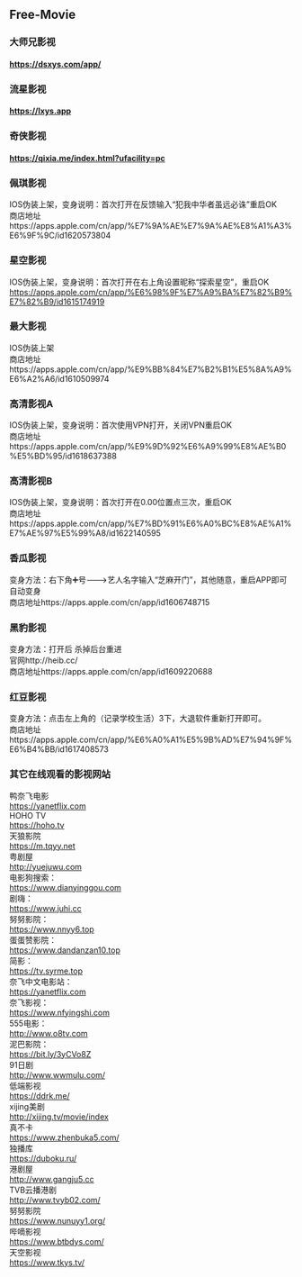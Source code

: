 ## Free-Movie


### 大师兄影视
#### https://dsxys.com/app/


### 流星影视
#### https://lxys.app


### 奇侠影视
#### https://qixia.me/index.html?ufacility=pc

### 佩琪影视
IOS伪装上架，变身说明：首次打开在反馈输入“犯我中华者虽远必诛”重启OK<br>
商店地址https://apps.apple.com/cn/app/%E7%9A%AE%E7%9A%AE%E8%A1%A3%E6%9F%9C/id1620573804

### 星空影视
IOS伪装上架，变身说明：首次打开在右上角设置昵称“探索星空”，重启OK<br>
https://apps.apple.com/cn/app/%E6%98%9F%E7%A9%BA%E7%82%B9%E7%82%B9/id1615174919

### 最大影视
IOS伪装上架<br>
商店地址https://apps.apple.com/cn/app/%E9%BB%84%E7%B2%B1%E5%8A%A9%E6%A2%A6/id1610509974

### 高清影视A
IOS伪装上架，变身说明：首次使用VPN打开，关闭VPN重启OK<br>
商店地址https://apps.apple.com/cn/app/%E9%9D%92%E6%A9%99%E8%AE%B0%E5%BD%95/id1618637388

### 高清影视B
IOS伪装上架，变身说明：首次打开在0.00位置点三次，重启OK<br>
商店地址https://apps.apple.com/cn/app/%E7%BD%91%E6%A0%BC%E8%AE%A1%E7%AE%97%E5%99%A8/id1622140595

### 香瓜影视 <br>
变身方法：右下角➕号--->艺人名字输入“芝麻开门”，其他随意，重启APP即可自动变身<br>
商店地址https://apps.apple.com/cn/app/id1606748715

### 黑豹影视 <br>
变身方法：打开后 杀掉后台重进<br>
官网http://heib.cc/<br>
商店地址https://apps.apple.com/cn/app/id1609220688

### 红豆影视 <br>
变身方法：点击左上角的（记录学校生活）3下，大退软件重新打开即可。<br>
商店地址https://apps.apple.com/cn/app/%E6%A0%A1%E5%9B%AD%E7%94%9F%E6%B4%BB/id1617408573

### 其它在线观看的影视网站

鸭奈飞电影<br>
https://yanetflix.com<br>
HOHO TV<br>
https://hoho.tv<br>
天狼影院<br>
https://m.tqyy.net<br>
粤剧屋<br>
http://yuejuwu.com<br>
电影狗搜索：<br>
https://www.dianyinggou.com<br>
剧嗨：<br>
https://www.juhi.cc<br>
努努影院：<br>
https://www.nnyy6.top<br>
蛋蛋赞影院：<br>
https://www.dandanzan10.top<br>
简影：<br>
https://tv.syrme.top<br>
奈飞中文电影站：<br>
https://yanetflix.com<br>
奈飞影视：<br>
https://www.nfyingshi.com<br>
555电影：<br>
http://www.o8tv.com<br>
泥巴影院：<br>
https://bit.ly/3yCVo8Z <br>
91日剧<br>
http://www.wwmulu.com/<br>
低端影视<br>
https://ddrk.me/<br>
xijing美剧<br>
http://xijing.tv/movie/index<br>
真不卡<br>
https://www.zhenbuka5.com/<br>
独播库<br>
https://duboku.ru/<br>
港剧屋<br>
http://www.gangju5.cc<br>
TVB云播港剧<br>
http://www.tvyb02.com/<br>
努努影院<br>
https://www.nunuyy1.org/<br>
哔嘀影视<br>
https://www.btbdys.com/<br>
天空影视<br>
https://www.tkys.tv/<br>


